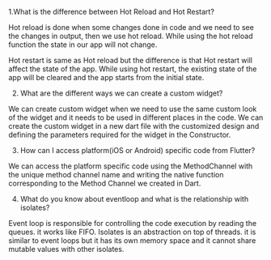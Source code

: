 1.What is the difference between Hot Reload and Hot Restart?

Hot reload is done when some changes done in code and we need to see the changes in output, then we use hot reload. While using the hot reload function the state in our app will not change.

Hot restart is same as Hot reload but the difference is that Hot restart will affect the state of the app. While using hot restart, the existing state of the app will be cleared and the app starts from the initial state.


2. What are the different ways we can create a custom widget?

We can create custom widget when we need to use the same custom look of the widget and it needs to be used in different places in the code. We can create the custom widget in a new dart file with the customized design and defining the parameters required for the widget in the Constructor.


3. How can I access platform(iOS or Android) specific code from Flutter?

We can access the platform specific code using the MethodChannel with the unique method channel name and writing the native function corresponding to the Method Channel we created in Dart.


4. What do you know about eventloop and what is the relationship with isolates?

Event loop is responsible for controlling the code execution by reading the queues. it works like FIFO. Isolates is an abstraction on top of threads. it is similar to event loops but it has its own memory space and it cannot share mutable values with other isolates.
